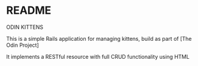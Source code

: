 # README

ODIN KITTENS 

This is a simple Rails application for managing kittens, build as part of [The Odin Project]

It implements a RESTful resource with full CRUD functionality using HTML
